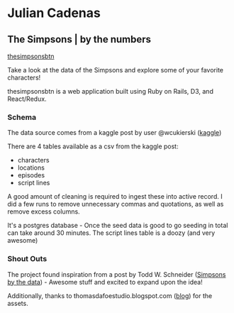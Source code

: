 # Julian Cadenas
## The Simpsons | by the numbers

[thesimpsonsbtn][simpsonsbtn]

Take a look at the data of the Simpsons and explore some of your favorite characters!

thesimpsonsbtn is a web application built using Ruby on Rails, D3, and React/Redux.

[simpsonsbtn]: http://www.thesimpsonsbtn.com/#/
[kaggle]: https://www.kaggle.com/wcukierski/the-simpsons-by-the-data
[todd]: http://toddwschneider.com/posts/the-simpsons-by-the-data/
[dafoe]: http://thomasdafoestudio.blogspot.com/2016/05/the-simpsons-characters-png-pack.html

### Schema

The data source comes from a kaggle post by user @wcukierski ([kaggle][kaggle])

There are 4 tables available as a csv from the kaggle post:
- characters
- locations
- episodes
- script lines

A good amount of cleaning is required to ingest these into active record. I did a few runs to remove unnecessary commas and quotations, as well as remove excess columns.

It's a postgres database - Once the seed data is good to go seeding in total can take around 30 minutes.  The script lines table is a doozy (and very awesome)

### Shout Outs

The project found inspiration from a post by Todd W. Schneider ([Simpsons by the data][todd]) - Awesome stuff and excited to expand upon the idea!

Additionally, thanks to thomasdafoestudio.blogspot.com ([blog][dafoe]) for the assets.
